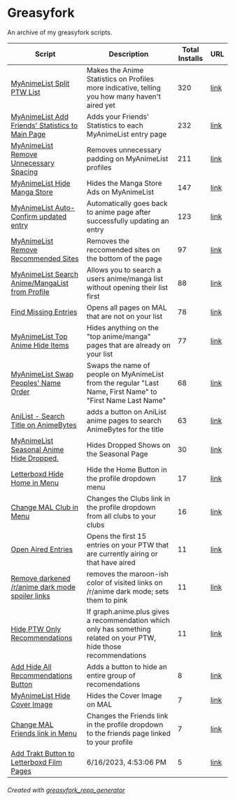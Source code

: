 # Greasyfork

An archive of my greasyfork scripts.

| Script                                                                                                   | Description                                                                                                         | Total Installs | URL                                                                                               |
| -------------------------------------------------------------------------------------------------------- | ------------------------------------------------------------------------------------------------------------------- | -------------- | ------------------------------------------------------------------------------------------------- |
| [MyAnimeList Split PTW List](./myanimelist_split_ptw_list.js)                                            | Makes the Anime Statistics on Profiles more indicative, telling you how many haven't aired yet                      | 320            | [link](https://greasyfork.org//en/scripts/33008-myanimelist-split-ptw-list)                       |
| [MyAnimeList Add Friends' Statistics to Main Page](./myanimelist_add_friends_statistics_to_main_page.js) | Adds your Friends' Statistics to each MyAnimeList entry page                                                        | 232            | [link](https://greasyfork.org//en/scripts/26869-myanimelist-add-friends-statistics-to-main-page)  |
| [MyAnimeList Remove Unnecessary Spacing](./myanimelist_remove_unnecessary_spacing.js)                    | Removes unnecessary padding on MyAnimeList profiles                                                                 | 211            | [link](https://greasyfork.org//en/scripts/26678-myanimelist-remove-unnecessary-spacing)           |
| [MyAnimeList Hide Manga Store](./myanimelist_hide_manga_store.js)                                        | Hides the Manga Store Ads on MyAnimeList                                                                            | 147            | [link](https://greasyfork.org//en/scripts/39341-myanimelist-hide-manga-store)                     |
| [MyAnimeList Auto-Confirm updated entry](./myanimelist_autoconfirm_updated_entry.js)                     | Automatically goes back to anime page after successfully updating an entry                                          | 123            | [link](https://greasyfork.org//en/scripts/37961-myanimelist-auto-confirm-updated-entry)           |
| [MyAnimeList Remove Recommended Sites](./myanimelist_remove_recommended_sites.js)                        | Removes the reccomended sites on the bottom of the page                                                             | 97             | [link](https://greasyfork.org//en/scripts/26716-myanimelist-remove-recommended-sites)             |
| [MyAnimeList Search Anime/MangaList from Profile](./myanimelist_search_animemangalist_from_profile.js)   | Allows you to search a users anime/manga list without opening their list first                                      | 88             | [link](https://greasyfork.org//en/scripts/382286-myanimelist-search-anime-mangalist-from-profile) |
| [Find Missing Entries](./find_missing_entries.js)                                                        | Opens all pages on MAL that are not on your list                                                                    | 78             | [link](https://greasyfork.org//en/scripts/37533-find-missing-entries)                             |
| [MyAnimeList Top Anime Hide Items](./myanimelist_top_anime_hide_items.js)                                | Hides anything on the "top anime/manga" pages that are already on your list                                         | 77             | [link](https://greasyfork.org//en/scripts/380656-myanimelist-top-anime-hide-items)                |
| [MyAnimeList Swap Peoples' Name Order](./myanimelist_swap_peoples_name_order.js)                         | Swaps the name of people on MyAnimeList from the regular "Last Name, First Name" to "First Name Last Name"          | 68             | [link](https://greasyfork.org//en/scripts/30956-myanimelist-swap-peoples-name-order)              |
| [AniList - Search Title on AnimeBytes](./anilist__search_title_on_animebytes.js)                         | adds a button on AniList anime pages to search AnimeBytes for the title                                             | 63             | [link](https://greasyfork.org//en/scripts/419436-anilist-search-title-on-animebytes)              |
| [MyAnimeList Seasonal Anime Hide Dropped.](./myanimelist_seasonal_anime_hide_dropped.js)                 | Hides Dropped Shows on the Seasonal Page                                                                            | 30             | [link](https://greasyfork.org//en/scripts/37556-myanimelist-seasonal-anime-hide-dropped)          |
| [Letterboxd Hide Home in Menu](./letterboxd_hide_home_in_menu.js)                                        | Hide the Home Button in the profile dropdown menu                                                                   | 17             | [link](https://greasyfork.org//en/scripts/408310-letterboxd-hide-home-in-menu)                    |
| [Change MAL Club in Menu](./change_mal_club_in_menu.js)                                                  | Changes the Clubs link in the profile dropdown from all clubs to your clubs                                         | 16             | [link](https://greasyfork.org//en/scripts/37653-change-mal-club-in-menu)                          |
| [Open Aired Entries](./open_aired_entries.js)                                                            | Opens the first 15 entries on your PTW that are currently airing or that have aired                                 | 11             | [link](https://greasyfork.org//en/scripts/37562-open-aired-entries)                               |
| [Remove darkened /r/anime dark mode spoiler links](./remove_darkened_ranime_dark_mode_spoiler_links.js)  | removes the maroon-ish color of visited links on /r/anime dark mode; sets them to pink                              | 11             | [link](https://greasyfork.org//en/scripts/40560-remove-darkened-r-anime-dark-mode-spoiler-links)  |
| [Hide PTW Only Recommendations](./hide_ptw_only_recommendations.js)                                      | If graph.anime.plus gives a recommendation which only has something related on your PTW, hide those recommendations | 11             | [link](https://greasyfork.org//en/scripts/40945-hide-ptw-only-recommendations)                    |
| [Add Hide All Recommendations Button](./add_hide_all_recommendations_button.js)                          | Adds a button to hide an entire group of recomendations                                                             | 8              | [link](https://greasyfork.org//en/scripts/40948-add-hide-all-recommendations-button)              |
| [MyAnimeList Hide Cover Image](./myanimelist_hide_cover_image.js)                                        | Hides the Cover Image on MAL                                                                                        | 7              | [link](https://greasyfork.org//en/scripts/37817-myanimelist-hide-cover-image)                     |
| [Change MAL Friends link in Menu](./change_mal_friends_link_in_menu.js)                                  | Changes the Friends link in the profile dropdown to the friends page linked to your profile                         | 7              | [link](https://greasyfork.org//en/scripts/380944-change-mal-friends-link-in-menu)                 |
| [Add Trakt Button to Letterboxd Film Pages](./add_trakt_button_to_letterboxd_film_pages.js)              | 6/16/2023, 4:53:06 PM                                                                                               | 5              | [link](https://greasyfork.org//en/scripts/468833-add-trakt-button-to-letterboxd-film-pages)       |

###### Created with [greasyfork_repo_generator](https://github.com/seanbreckenridge/greasyfork_repo_generator)
